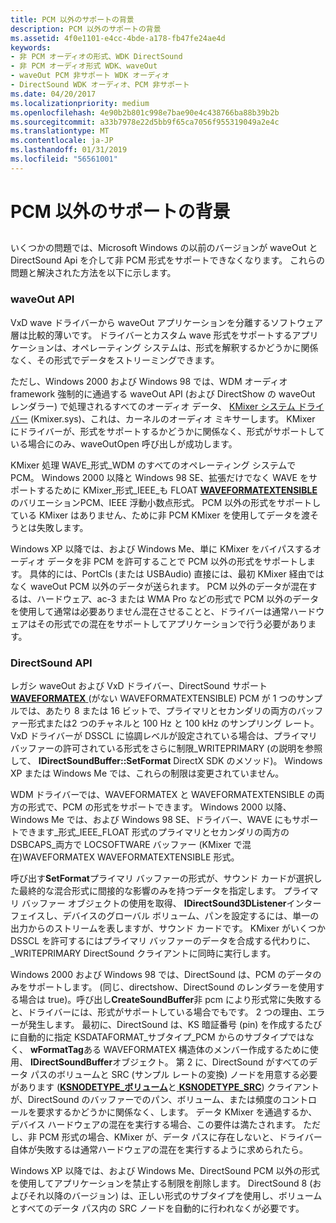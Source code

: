 ```yaml
---
title: PCM 以外のサポートの背景
description: PCM 以外のサポートの背景
ms.assetid: 4f0e1101-e4cc-4bde-a178-fb47fe24ae4d
keywords:
- 非 PCM オーディオの形式、WDK DirectSound
- 非 PCM オーディオ形式 WDK、waveOut
- waveOut PCM 非サポート WDK オーディオ
- DirectSound WDK オーディオ、PCM 非サポート
ms.date: 04/20/2017
ms.localizationpriority: medium
ms.openlocfilehash: 4e90b2b801c998e7bae90e4c438766ba88b39b2b
ms.sourcegitcommit: a33b7978e22d5bb9f65ca7056f955319049a2e4c
ms.translationtype: MT
ms.contentlocale: ja-JP
ms.lasthandoff: 01/31/2019
ms.locfileid: "56561001"
---
```

# <a name="background-of-non-pcm-support"></a>PCM 以外のサポートの背景


## <span id="background_of_non_pcm_support"></span><span id="BACKGROUND_OF_NON_PCM_SUPPORT"></span>


いくつかの問題では、Microsoft Windows の以前のバージョンが waveOut と DirectSound Api を介して非 PCM 形式をサポートできなくなります。 これらの問題と解決された方法を以下に示します。

### <a name="span-idwaveoutapispanspan-idwaveoutapispanspan-idwaveoutapispanwaveout-api"></a><span id="waveOut_API"></span><span id="waveout_api"></span><span id="WAVEOUT_API"></span>waveOut API

VxD wave ドライバーから waveOut アプリケーションを分離するソフトウェア層は比較的薄いです。 ドライバーとカスタム wave 形式をサポートするアプリケーションは、オペレーティング システムは、形式を解釈するかどうかに関係なく、その形式でデータをストリーミングできます。

ただし、Windows 2000 および Windows 98 では、WDM オーディオ framework 強制的に通過する waveOut API (および DirectShow の waveOut レンダラー) で処理されるすべてのオーディオ データ、 [KMixer システム ドライバー](kernel-mode-wdm-audio-components.md#kmixer_system_driver) (Kmixer.sys)、これは、カーネルのオーディオ ミキサーします。 KMixer にドライバーが、形式をサポートするかどうかに関係なく、形式がサポートしている場合にのみ、waveOutOpen 呼び出しが成功します。

KMixer 処理 WAVE\_形式\_WDM のすべてのオペレーティング システムで PCM。 Windows 2000 以降と Windows 98 SE、拡張だけでなく WAVE をサポートするために KMixer\_形式\_IEEE\_も FLOAT [ **WAVEFORMATEXTENSIBLE** ](https://msdn.microsoft.com/library/windows/hardware/ff538802)のバリエーションPCM、IEEE 浮動小数点形式。 PCM 以外の形式をサポートしている KMixer はありません、ために非 PCM KMixer を使用してデータを渡そうとは失敗します。

Windows XP 以降では、および Windows Me、単に KMixer をバイパスするオーディオ データを非 PCM を許可することで PCM 以外の形式をサポートします。 具体的には、PortCls (または USBAudio) 直接には、最初 KMixer 経由ではなく waveOut PCM 以外のデータが送られます。 PCM 以外のデータが混在するは、ハードウェア、ac-3 または WMA Pro などの形式で PCM 以外のデータを使用して通常は必要ありません混在させることと、ドライバーは通常ハードウェアはその形式での混在をサポートしてアプリケーションで行う必要があります。

### <a name="span-iddirectsoundapispanspan-iddirectsoundapispanspan-iddirectsoundapispandirectsound-api"></a><span id="DirectSound_API"></span><span id="directsound_api"></span><span id="DIRECTSOUND_API"></span>DirectSound API

レガシ waveOut および VxD ドライバー、DirectSound サポート[ **WAVEFORMATEX** ](https://msdn.microsoft.com/library/windows/hardware/ff538799) (がない WAVEFORMATEXTENSIBLE) PCM が 1 つのサンプルでは、あたり 8 または 16 ビットで、プライマリとセカンダリの両方のバッファー形式または2 つのチャネルと 100 Hz と 100 kHz のサンプリング レート。 VxD ドライバーが DSSCL に協調レベルが設定されている場合は、プライマリ バッファーの許可されている形式をさらに制限\_WRITEPRIMARY (の説明を参照して、 **IDirectSoundBuffer::SetFormat** DirectX SDK のメソッド)。 Windows XP または Windows Me では、これらの制限は変更されていません。

WDM ドライバーでは、WAVEFORMATEX と WAVEFORMATEXTENSIBLE の両方の形式で、PCM の形式をサポートできます。 Windows 2000 以降、Windows Me では、および Windows 98 SE、ドライバー、WAVE にもサポートできます\_形式\_IEEE\_FLOAT 形式のプライマリとセカンダリの両方の DSBCAPS\_両方で LOCSOFTWARE バッファー (KMixer で混在)WAVEFORMATEX WAVEFORMATEXTENSIBLE 形式。

呼び出す**SetFormat**プライマリ バッファーの形式が、サウンド カードが選択した最終的な混合形式に間接的な影響のみを持つデータを指定します。 プライマリ バッファー オブジェクトの使用を取得、 **IDirectSound3DListener**インターフェイスし、デバイスのグローバル ボリューム、パンを設定するには、単一の出力からのストリームを表しますが、サウンド カードです。 KMixer がいくつか DSSCL を許可するにはプライマリ バッファーのデータを合成する代わりに、\_WRITEPRIMARY DirectSound クライアントに同時に実行します。

Windows 2000 および Windows 98 では、DirectSound は、PCM のデータのみをサポートします。 (同じ、directshow、DirectSound のレンダラーを使用する場合は true)。呼び出し**CreateSoundBuffer**非 pcm により形式常に失敗すると、ドライバーには、形式がサポートしている場合でもです。 2 つの理由、エラーが発生します。 最初に、DirectSound は、KS 暗証番号 (pin) を作成するたびに自動的に指定 KSDATAFORMAT\_サブタイプ\_PCM からのサブタイプではなく、 **wFormatTag**ある WAVEFORMATEX 構造体のメンバー作成するために使用、 **IDirectSoundBuffer**オブジェクト。 第 2 に、DirectSound がすべてのデータ パスのボリュームと SRC (サンプル レートの変換) ノードを用意する必要があります ([**KSNODETYPE\_ボリューム**](https://msdn.microsoft.com/library/windows/hardware/ff537208)と[ **KSNODETYPE\_SRC**](https://msdn.microsoft.com/library/windows/hardware/ff537190)) クライアントが、DirectSound のバッファーでのパン、ボリューム、または頻度のコントロールを要求するかどうかに関係なく、します。 データ KMixer を通過するか、デバイス ハードウェアの混在を実行する場合、この要件は満たされます。 ただし、非 PCM 形式の場合、KMixer が、データ パスに存在しないと、ドライバー自体が失敗するは通常ハードウェアの混在を実行するように求められたら。

Windows XP 以降では、および Windows Me、DirectSound PCM 以外の形式を使用してアプリケーションを禁止する制限を削除します。 DirectSound 8 (およびそれ以降のバージョン) は、正しい形式のサブタイプを使用し、ボリュームとすべてのデータ パス内の SRC ノードを自動的に行われなくが必要です。

 

 




